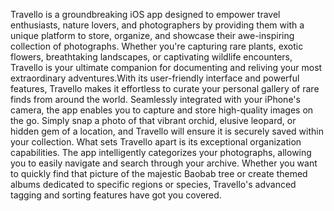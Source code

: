 Travello is a groundbreaking iOS app designed to empower travel enthusiasts, nature lovers, and photographers by providing them with a unique platform to store, organize, and showcase their awe-inspiring collection of photographs. Whether you're capturing rare plants, exotic flowers, breathtaking landscapes, or captivating wildlife encounters, Travello is your ultimate companion for documenting and reliving your most extraordinary adventures.With its user-friendly interface and powerful features, Travello makes it effortless to curate your personal gallery of rare finds from around the world. Seamlessly integrated with your iPhone's camera, the app enables you to capture and store high-quality images on the go. Simply snap a photo of that vibrant orchid, elusive leopard, or hidden gem of a location, and Travello will ensure it is securely saved within your collection.
What sets Travello apart is its exceptional organization capabilities. The app intelligently categorizes your photographs, allowing you to easily navigate and search through your archive. Whether you want to quickly find that picture of the majestic Baobab tree or create themed albums dedicated to specific regions or species, Travello's advanced tagging and sorting features have got you covered.
